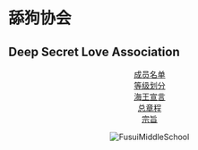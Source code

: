 # 舔狗协会
## Deep Secret Love Association
<center>
<a href="https://zhs141.github.io/dsla/member.html">成员名单</a>
<br>
<a href="https://zhs141.github.io/dsla/grade.html">等级划分</a>
<br>
<a href="https://zhs141.github.io/dsla/seaer.html">海王宣言</a>
<br>
<a href="https://zhs141.github.io/dsla/all.html">总章程</a>
<br>
<a href="https://zhs141.github.io/dsla/idea.html">宗旨</a>
<br>

![FusuiMiddleSchool](https://pic.baike.soso.com/ugc/baikepic2/0/20230305151413-317313212_jpeg_960_640_320403.jpg/0_90)